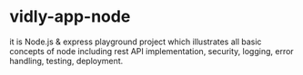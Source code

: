# vidly-app-node
it is Node.js &amp; express playground project which illustrates all basic concepts of node including rest API implementation, security, logging, error handling, testing, deployment. 
